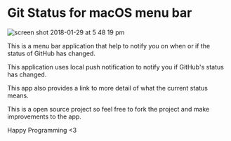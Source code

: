 
<h1>Git Status for macOS menu bar</h1>

![screen shot 2018-01-29 at 5 48 19 pm](https://user-images.githubusercontent.com/9522197/35780735-e0ba7f80-09ad-11e8-95ec-a5001e4b14ef.png)

<p>
This is a menu bar application that help to notify you on when or if the status of GitHub has changed.

 This application uses local push notification to notify you if GitHub's status has changed.

  This app also provides a link to more detail of what the current status means.

  This is a open source project so feel free to fork the project and make improvements to the app.

  Happy Programming <3
  </p>
